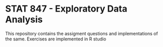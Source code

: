 # STAT 847 - Exploratory Data Analysis 

This repository contains the assigment questions and implementations of the same. Exercises are implemented in R studio 
